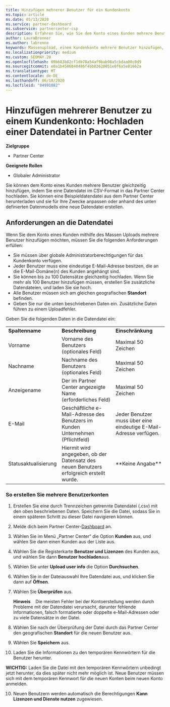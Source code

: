 ```yaml
---
title: Hinzufügen mehrerer Benutzer für ein Kundenkonto
ms.topic: article
ms.date: 05/13/2020
ms.service: partner-dashboard
ms.subservice: partnercenter-csp
description: Erfahren Sie, wie Sie dem Konto eines Kunden mehrere Benutzer gleichzeitig hinzufügen. Laden Sie eine Datendatei mit dem Dateiformat mit Komma getrennten Werten (CSV-Datei) in Partner Center hoch.
author: LauraBrenner
ms.author: labrenne
keywords: Massenupload, einem Kundenkonto mehrere Benutzer hinzufügen, Benutzer eines Kunden hinzufügen, Massenupload der Benutzer eines Kunden, Kundenkonto, Kundenbenutzer, Benutzer
ms.localizationpriority: medium
ms.custom: SEOMAY.20
ms.openlocfilehash: 09bb83b82cf1db78a54af9bab98a5cbdaa00c0d9
ms.sourcegitcommit: e0a1b4506840486f4bb82620051e0f6a5e81662a
ms.translationtype: MT
ms.contentlocale: de-DE
ms.lasthandoff: 06/18/2020
ms.locfileid: "84991082"
---
```

# <a name="add-multiple-users-to-a-customer-account---upload-a-data-file-to-partner-center"></a>Hinzufügen mehrerer Benutzer zu einem Kundenkonto: Hochladen einer Datendatei in Partner Center

**Zielgruppe**

- Partner Center

**Geeignete Rollen**

- Globaler Administrator

Sie können dem Konto eines Kunden mehrere Benutzer gleichzeitig hinzufügen, indem Sie eine Datendatei im CSV-Format in das Partner Center hochladen. Sie können eine Beispieldatendatei aus dem Partner Center herunterladen und sie für Ihre Zwecke anpassen oder anhand des unten definierten Datenmodells eine neue Datendatei erstellen.

## <a name="data-file-requirements"></a><a href="" id="creatingtheimportcsvfile"></a>Anforderungen an die Datendatei

Wenn Sie dem Konto eines Kunden mithilfe des Massen Uploads mehrere Benutzer hinzufügen möchten, müssen Sie die folgenden Anforderungen erfüllen:

- Sie müssen über globale Administratorberechtigungen für das Kundenkonto verfügen.
- Jeder Benutzer muss eine eindeutige E-Mail-Adresse besitzen, die an die E-Mail-Domäne(n) des Kunden angehängt sind.
- Sie können bis zu 100 Datensätze gleichzeitig hochladen. Wenn Sie mehr als 100 Benutzer hinzufügen müssen, erstellen Sie zusätzliche Datendateien, und laden Sie sie hoch.
- Alle Benutzer müssen sich am gleichen geografischen **Standort** befinden.
- Geben Sie nur die unten beschriebenen Daten ein. Zusätzliche Daten führen zu einem Uploadfehler.

Geben Sie die folgenden Daten in die Datendatei ein:

|                 |                                                                              |                                            |
|-----------------|------------------------------------------------------------------------------|--------------------------------------------|
| **Spaltenname** | **Beschreibung**                                                              | **Einschränkung**                             |
| Vorname      | Vorname des Benutzers (optionales Feld)                                           | Maximal 50 Zeichen                         |
| Nachname       | Nachname des Benutzers (optionales Feld)                                            | Maximal 50 Zeichen                         |
| Anzeigename    | Der im Partner Center angezeigte Name (erforderliches Feld)                            | Maximal 50 Zeichen                         |
| E-Mail           | Geschäftliche e-Mail-Adresse des Benutzers im Kunden Unternehmen (Pflichtfeld)           | Jeder Benutzer muss über eine eindeutige E-Mail-Adresse verfügen. |
| Statusaktualisierung   | Hiermit wird angegeben, ob der Datensatz des neuen Benutzers erfolgreich erstellt wurde. | \*\*Keine Angabe\*\*                        |

### <a name="to-create-multiple-user-accounts"></a><a href="" id="createmultipleuseraccounts"></a>So erstellen Sie mehrere Benutzerkonten

<a href="" id="creatingtheaccounts"></a>

1. Erstellen Sie eine durch Trennzeichen getrennte Datendatei (.csv) mit den oben beschriebenen Daten. Speichern Sie die Datei, sodass Sie in einem späteren Schritt zu dieser Datei navigieren können.

2. Melde dich beim Partner Center-[Dashboard](https://partner.microsoft.com/dashboard) an.

3. Wählen Sie im Menü „Partner Center“ die Option **Kunden** aus, und wählen Sie dann einen Kunden aus der Liste aus.

4. Wählen Sie die Registerkarte **Benutzer und Lizenzen** des Kunden aus, und wählen Sie dann **Benutzer hochladen**aus.

5. Wählen Sie unter **Upload user info** die Option **Durchsuchen**.

6. Wählen Sie in der Dateiauswahl Ihre Datendatei aus, und klicken Sie dann auf **Öffnen**.

7. Wählen Sie **Überprüfen** aus.

    **Hinweis**    Die meisten Fehler bei der Kontoerstellung werden durch Probleme mit der Datendatei verursacht, darunter fehlende Informationen, falsch formatierte oder doppelte e-Mail-Adressen oder zu viele Datensätze in der Datei.

8. Wählen Sie nach der Überprüfung der Datei durch das Partner Center den geografischen **Standort** für die neuen Benutzer aus.
9. Wählen Sie **Speichern** aus.
10. Laden Sie die Informationen zu den temporären Kennwörtern für die Benutzer herunter.

**WICHTIG:** Laden Sie die Datei mit den temporären Kennwörtern unbedingt jetzt herunter, da dies später nicht mehr möglich ist. Neue Benutzer müssen sich mit dem temporären Kennwort für die neuen Konten beim neuen Konto anmelden.

10. Neuen Benutzern werden automatisch die Berechtigungen **Kann Lizenzen und Dienste nutzen** zugewiesen. 

 

 



